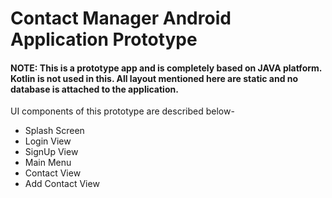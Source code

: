 # Contact Manager Android Application Prototype
#### NOTE: This is a prototype app and is completely based on JAVA platform. Kotlin is not used in this. All layout mentioned here are static and no database is attached to the application. 

UI components of this prototype are described below-

* Splash Screen
* Login View
* SignUp View
* Main Menu
* Contact View
* Add Contact View
